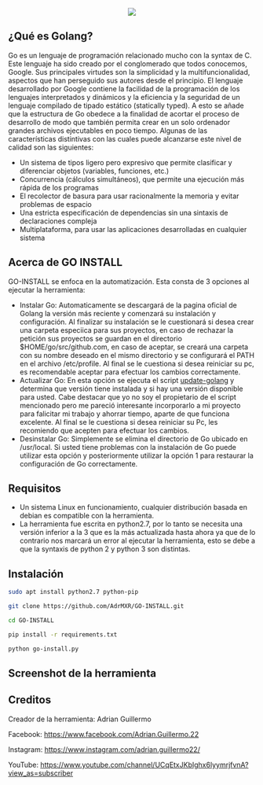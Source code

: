 <p align="center"><img src="https://miro.medium.com/max/3000/1*30aoNxlSnaYrLhBT0O1lzw.png" /></p>

## ¿Qué es Golang?
Go es un lenguaje de programación relacionado mucho con la syntax de C. Este lenguaje ha sido creado por el conglomerado que todos conocemos, Google. Sus principales virtudes son la simplicidad y la multifuncionalidad, aspectos que han perseguido sus autores desde el principio. El lenguaje desarrollado por Google contiene la facilidad de la programación de los lenguajes interpretados y dinámicos y la eficiencia y la seguridad de un lenguaje compilado de tipado estático (statically typed). A esto se añade que la estructura de Go obedece a la finalidad de acortar el proceso de desarrollo de modo que también permita crear en un solo ordenador grandes archivos ejecutables en poco tiempo. Algunas de las características distintivas con las cuales puede alcanzarse este nivel de calidad son las siguientes:

* Un sistema de tipos ligero pero expresivo que permite clasificar y diferenciar objetos (variables, funciones, etc.)
* Concurrencia (cálculos simultáneos), que permite una ejecución más rápida de los programas
* El recolector de basura para usar racionalmente la memoria y evitar problemas de espacio
* Una estricta especificación de dependencias sin una sintaxis de declaraciones compleja
* Multiplataforma, para usar las aplicaciones desarrolladas en cualquier sistema


## Acerca de GO INSTALL
GO-INSTALL se enfoca en la automatización. Esta consta de 3 opciones al ejecutar la herramienta:
* Instalar Go: Automaticamente se descargará de la pagina oficial de Golang la versión más reciente y comenzará su instalación y configuración. Al finalizar su instalación se le cuestionará si desea crear una carpeta especiica para sus proyectos, en caso de rechazar la petición sus proyectos se guardan en el directorio $HOME/go/src/github.com, en caso de aceptar, se creará una carpeta con su nombre deseado en el mismo directorio y se configurará el PATH en el archivo /etc/profile. Al final se le cuestiona si desea reiniciar su pc, es recomendable aceptar para efectuar los cambios correctamente. 
* Actualizar Go: En esta opción se ejecuta el script <a href="https://github.com/udhos/update-golang">update-golang</a> y determina que versión tiene instalada y si hay una versión disponible para usted. Cabe destacar que yo no soy el propietario de el script mencionado pero me pareció interesante incorporarlo a mi proyecto para falicitar mi trabajo y ahorrar tiempo, aparte de que funciona excelente. Al final se le cuestiona si desea reiniciar su Pc, les recomiendo que acepten para efectuar los cambios. 
* Desinstalar Go: Simplemente se elimina el directorio de Go ubicado en /usr/local. Si usted tiene problemas con la instalación de Go puede utilizar esta opción y posteriormente utilizar la opción 1 para restaurar la configuración de Go correctamente. 


## Requisitos 
* Un sistema Linux en funcionamiento, cualquier distribución basada en debian es compatible con la herramienta.
* La herramienta fue escrita en python2.7, por lo tanto se necesita una versión inferior a la 3 que es la más actualizada hasta ahora ya que de lo contrario nos marcará un error al ejecutar la herramienta, esto se debe a que la syntaxis de python 2 y python 3 son distintas. 

## Instalación 
```bash
sudo apt install python2.7 python-pip  
```
```bash
git clone https://github.com/AdrMXR/GO-INSTALL.git
```
```bash
cd GO-INSTALL
```
```bash
pip install -r requirements.txt 
```
```bash
python go-install.py 
```

## Screenshot de la herramienta

## Creditos
Creador de la herramienta: Adrian Guillermo

Facebook: https://www.facebook.com/Adrian.Guillermo.22

Instagram: https://www.instagram.com/adrian.guillermo22/

YouTube: https://www.youtube.com/channel/UCqEtxJKbIghx6lyymrjfvnA?view_as=subscriber






























